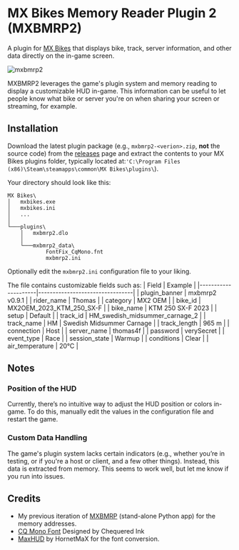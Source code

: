 # MX Bikes Memory Reader Plugin 2 (MXBMRP2)

A plugin for [MX Bikes](https://mx-bikes.com/) that displays bike, track, server information, and other data directly on the in-game screen.

![mxbmrp2](https://github.com/user-attachments/assets/fad6f978-5035-465e-b6dd-b61eec51aeae)

MXBMRP2 leverages the game's plugin system and memory reading to display a customizable HUD in-game. This information can be useful to let people know what bike or server you're on when sharing your screen or streaming, for example.

## Installation

Download the latest plugin package (e.g., `mxbmrp2-<verion>.zip`, **not** the source code) from the [releases](https://github.com/thomas4f/mxbmrp2/releases) page and extract the contents to your MX Bikes plugins folder, typically located at:`'C:\Program Files (x86)\Steam\steamapps\common\MX Bikes\plugins\`).

Your directory should look like this:

```
MX Bikes\
│   mxbikes.exe
│   mxbikes.ini
│   ...
│
└───plugins\
    │   mxbmrp2.dlo
    │
    └───mxbmrp2_data\
            FontFix_CqMono.fnt
            mxbmrp2.ini
```

Optionally edit the `mxbmrp2.ini` configuration file to your liking.
  
The file contains customizable fields such as:
| Field               | Example                         |
|---------------------|---------------------------------|
| plugin_banner       | mxbmrp2 v0.9.1                  |
| rider_name          | Thomas                          |
| category            | MX2 OEM                         |
| bike_id             | MX2OEM_2023_KTM_250_SX-F        |
| bike_name           | KTM 250 SX-F 2023               |
| setup               | Default                         |
| track_id            | HM_swedish_midsummer_carnage_2  |
| track_name          | HM \| Swedish Midsummer Carnage |
| track_length        | 965 m                           |
| connection          | Host                            |
| server_name         | thomas4f                        |
| password            | verySecret                      |
| event_type          | Race                            |
| session_state       | Warmup                          |
| conditions          | Clear                           |
| air_temperature     | 20°C                            |

## Notes
### Position of the HUD
Currently, there’s no intuitive way to adjust the HUD position or colors in-game. To do this, manually edit the values in the configuration file and restart the game.

### Custom Data Handling
The game's plugin system lacks certain indicators (e.g., whether you’re in testing, or if you're a host or client, and a few other things). Instead, this data is extracted from memory. This seems to work well, but let me know if you run into issues. 

## Credits
 - My previous iteration of [MXBMRP](https://github.com/thomas4f/mxbmrp) (stand-alone Python app) for the memory addresses.
 - [CQ Mono Font](https://www.fontspace.com/cq-mono-font-f23980) Designed by Chequered Ink
 - [MaxHUD](https://forum.mx-bikes.com/index.php?topic=180.0) by HornetMaX for the font conversion.

